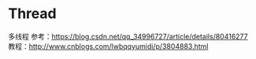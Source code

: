 # Thread
多线程
参考：https://blog.csdn.net/qq_34996727/article/details/80416277
教程：http://www.cnblogs.com/lwbqqyumidi/p/3804883.html
